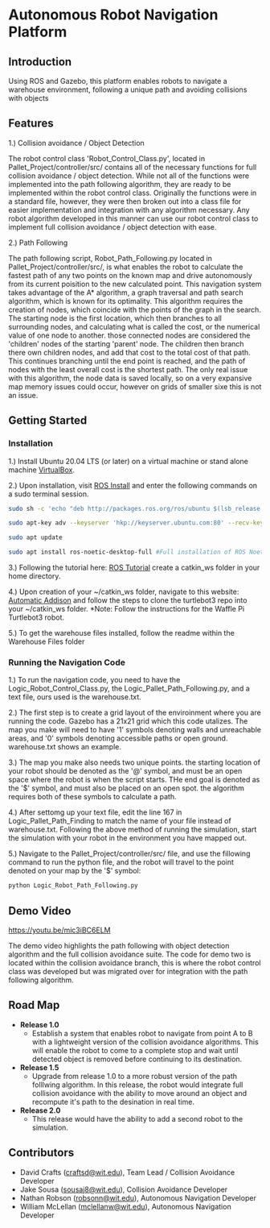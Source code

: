 # Autonomous Robot Navigation Platform

## Introduction 

Using ROS and Gazebo, this platform enables robots to navigate a warehouse environment, following a unique path and avoiding collisions with objects

## Features
1.) Collision avoidance / Object Detection

The robot control class 'Robot_Control_Class.py', located in Pallet_Project/controller/src/ contains all of the necessary functions for full collision avoidance / object detection. While not all of the functions were implemented into the path following algorithm, they are ready to be implemented within the robot control class. Originally the functions were in a standard file, however, they were then broken out into a class file for easier implementation and integration with any algorithm necessary. Any robot algorithm developed in this manner can use our robot control class to implement full collision avoidance / object detection with ease. 

2.) Path Following

The path following script, Robot_Path_Following.py located in Pallet_Project/controller/src/, is what enables the robot to calculate the fastest path of any two points on the known map and drive autonomously from its current poisition to the new calculated point. This navigation system takes advantage of the A* algorithm, a graph traversal and path search algorithm, which is known for its optimality. This algorithm requires the creation of nodes, which coincide with the points of the graph in the search. The starting node is the first location, which then branches to all surrounding nodes, and calculating what is called the cost, or the numerical value of one node to another. those connected nodes are considered the 'children' nodes of the starting 'parent' node. The children then branch there own children nodes, and add that cost to the total cost of that path. This continues branching until the end point is reached, and the path of nodes with the least overall cost is the shortest path. The only real issue with this algorithm, the node data is saved locally, so on a very expansive map memory issues could occur, however on grids of smaller sixe this is not an issue.

## Getting Started

### Installation

1.) Install Ubuntu 20.04 LTS (or later) on a virtual machine or stand alone machine [VirtualBox](https://www.virtualbox.org/).

2.) Upon installation, visit [ROS Install](http://wiki.ros.org/Installation/Ubuntu) and enter the following commands on a sudo terminal session. 

```bash
sudo sh -c 'echo "deb http://packages.ros.org/ros/ubuntu $(lsb_release -sc) main" > /etc/apt/sources.list.d/ros-latest.list'

sudo apt-key adv --keyserver 'hkp://keyserver.ubuntu.com:80' --recv-key C1CF6E31E6BADE8868B172B4F42ED6FBAB17C654

sudo apt update

sudo apt install ros-noetic-desktop-full #Full installation of ROS Noetic / Gazebo
```
3.) Following the tutorial here: [ROS Tutorial](http://wiki.ros.org/catkin/Tutorials/create_a_workspace) create a catkin_ws folder in your home directory.

4.) Upon creation of your ~/catkin_ws folder, navigate to this website: [Automatic Addison](https://automaticaddison.com/how-to-launch-the-turtlebot3-simulation-with-ros/) and follow the steps to clone the turtlebot3 repo into your ~/catkin_ws folder. *Note: Follow the instructions for the Waffle Pi Turtlebot3 robot.

5.) To get the warehouse files installed, follow the readme within the Warehouse Files folder

### Running the Navigation Code

1.) To run the navigation code, you need to have the Logic_Robot_Control_Class.py, the Logic_Pallet_Path_Following.py, and a text file, ours used is the warehouse.txt.

2.) The first step is to create a grid layout of the enviroinment where you are running the code. Gazebo has a 21x21 grid which this code utalizes. The map you make will need to have '1' symbols denoting walls and unreachable areas, and '0' symbols denoting accessible paths or open ground. warehouse.txt shows an example.

3.) The map you make also needs two unique points. the starting location of your robot should be denoted as the '@' symbol, and must be an open space where the robot is when the script starts. THe end goal is denoted as the '$' symbol, and must also be placed on an open spot. the algorithm requires both of these symbols to calculate a path.

4.) After settomg up your text file, edit the line 167 in Logic_Pallet_Path_Finding to match the name of your file instead of warehouse.txt. Following the above method of running the simulation, start the simulation with your robot in the environment you have mapped out.

5.) Navigate to the Pallet_Project/controller/src/ file, and use the fillowing command to run the python file, and the robot will travel to the point denoted on your map by the '$' symbol:

```bash
python Logic_Robot_Path_Following.py
```

## Demo Video

https://youtu.be/mic3iBC6ELM

The demo video highlights the path following with object detection algorithm and the full collision avoidance suite. The code for demo two is located within the collision avoidance branch, this is where the robot control class was developed but was migrated over for integration with the path following algorithm.

## Road Map
* **Release 1.0** 
    * Establish a system that enables robot to navigate from point A to B with a lightweight version of the collision avoidance algorithms. This will enable the robot to come to a complete stop and wait until detected object is removed before continuing to its destination. 
* **Release 1.5**
    * Upgrade from release 1.0 to a more robust version of the path folllwing algorithm. In this release, the robot would integrate full collision avoidance with the ability to move around an object and recompute it's path to the desination in real time.
* **Release 2.0**
    * This release would have the ability to add a second robot to the simulation.

## Contributors

- David Crafts (craftsd@wit.edu), Team Lead / Collision Avoidance Developer
- Jake Sousa (sousaj8@wit.edu), Collision Avoidance Developer
- Nathan Robson (robsonn@wit.edu), Autonomous Navigation Developer
- William McLellan (mclellanw@wit.edu), Autonomous Navigation Developer
